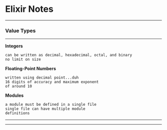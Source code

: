 # Elixir Notes
---

### Value Types

---

**Integers**

	can be written as decimal, hexadecimal, octal, and binary
	no limit on size

**Floating-Point Numbers**

	written using decimal point...duh
	16 digits of accuracy and maximum exponent
	of around 10
**Modules**

	a module must be defined in a single file
	single file can have multiple module
	definitions

---

---